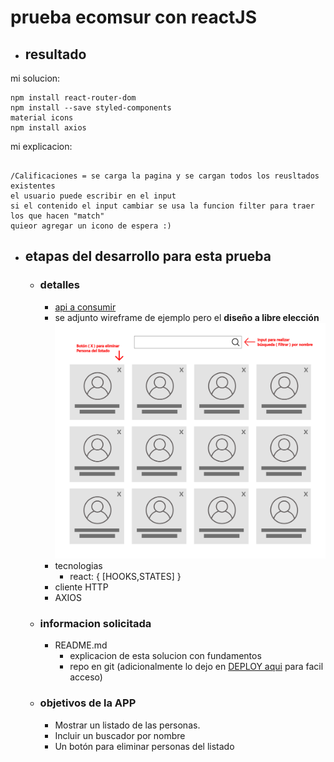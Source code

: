 # prueba ecomsur con reactJS
- ## resultado



mi solucion:
```
npm install react-router-dom
npm install --save styled-components
material icons
npm install axios

```

mi explicacion:
```

/Calificaciones = se carga la pagina y se cargan todos los reusltados existentes
el usuario puede escribir en el input 
si el contenido el input cambiar se usa la funcion filter para traer los que hacen "match" 
quieor agregar un icono de espera :)

```



- ## etapas del desarrollo para esta prueba
    - ### detalles
        - [api a consumir](https://randomuser.me/api/?results=15)  
        - se adjunto wireframe de ejemplo pero el **diseño a libre elección**
          ![wireframe](wireframe-test-imp.png)
        -  tecnologias 
            - react: { [HOOKS,STATES] }
        - cliente HTTP
        - AXIOS
    - ### informacion solicitada
        - README.md
            - explicacion de esta solucion con fundamentos
            - repo en git (adicionalmente lo dejo en [DEPLOY aqui](www.google.com) para facil acceso) 
    - ### objetivos de la APP
        - Mostrar un listado de las personas. 
        - Incluir un buscador por nombre
        - Un botón para eliminar personas del listado 


